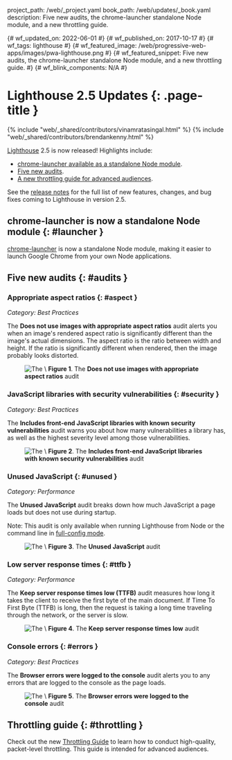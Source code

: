 project_path: /web/_project.yaml
book_path: /web/updates/_book.yaml
description: Five new audits, the chrome-launcher standalone Node module, and a new throttling guide.

{# wf_updated_on: 2022-06-01 #}
{# wf_published_on: 2017-10-17 #}
{# wf_tags: lighthouse #}
{# wf_featured_image: /web/progressive-web-apps/images/pwa-lighthouse.png #}
{# wf_featured_snippet: Five new audits, the chrome-launcher standalone Node module, and a new throttling guide. #}
{# wf_blink_components: N/A #}

# Lighthouse 2.5 Updates {: .page-title }

{% include "web/_shared/contributors/vinamratasingal.html" %}
{% include "web/_shared/contributors/brendankenny.html" %}

[CDT]: https://developer.chrome.com/docs/lighthouse/overview/#devtools
[Node]: https://github.com/GoogleChrome/lighthouse#using-programmatically
[CLI]: https://developer.chrome.com/docs/lighthouse/overview/#cli
[CE]: https://developer.chrome.com/docs/lighthouse/overview/#extension

[Lighthouse][LH] 2.5 is now released! Highlights include:

[LH]: https://developer.chrome.com/docs/lighthouse/overview/

* [chrome-launcher available as a standalone Node module](#launcher).
* [Five new audits](#audits).
* [A new throttling guide for advanced audiences](#throttling).

See the [release notes][RN] for the full list of new features, changes,
and bug fixes coming to Lighthouse in version 2.5.

[RN]: https://github.com/GoogleChrome/lighthouse/releases/tag/v2.5.0#chrome-launcher

## chrome-launcher is now a standalone Node module {: #launcher }

[chrome-launcher][cl] is now a standalone Node module, making it easier
to launch Google Chrome from your own Node applications.

[cl]: https://www.npmjs.com/package/chrome-launcher

## Five new audits {: #audits }

### Appropriate aspect ratios {: #aspect }

*Category: Best Practices*

The **Does not use images with appropriate aspect ratios** audit alerts
you when an image's rendered aspect ratio is significantly different
than the image's actual dimensions. The aspect ratio is the ratio between
width and height. If the ratio is significantly different when rendered,
then the image probably looks distorted.

<figure>
  <img src="/web/updates/images/2017/10/aspect.png"
       alt="The \"Does not use images with appropriate aspect ratios\" audit"
  <figcaption>
    <b>Figure 1</b>. The <b>Does not use images with appropriate aspect
    ratios</b> audit
  </figcaption>
</figure>

### JavaScript libraries with security vulnerabilities {: #security }

*Category: Best Practices*

The **Includes front-end JavaScript libraries with known security
vulnerabilities** audit warns you about how many vulnerabilities a library
has, as well as the highest severity level among those vulnerabilities.

<figure>
  <img src="/web/updates/images/2017/10/security.png"
       alt="The \"Includes front-end JavaScript libraries with
            known security vulnerabilities\" audit"
  <figcaption>
    <b>Figure 2</b>. The <b>Includes front-end JavaScript libraries
    with known security vulnerabilities</b> audit
  </figcaption>
</figure>

### Unused JavaScript {: #unused }

*Category: Performance*

The **Unused JavaScript** audit breaks down how much JavaScript a page loads
but does not use during startup.

Note: This audit is only available when running Lighthouse from Node or
the command line in [full-config mode][full].

[full]: https://github.com/GoogleChrome/lighthouse/blob/master/lighthouse-core/config/full-config.js

<figure>
  <img src="/web/updates/images/2017/10/unused.png"
       alt="The \"Unused JavaScript\" audit"
  <figcaption>
    <b>Figure 3</b>. The <b>Unused JavaScript</b> audit
  </figcaption>
</figure>

### Low server response times {: #ttfb }

*Category: Performance*

The **Keep server response times low (TTFB)** audit measures how long it
takes the client to receive the first byte of the main document. If Time To
First Byte (TTFB) is long, then the request is taking a long time traveling
through the network, or the server is slow.

<figure>
  <img src="/web/updates/images/2017/10/ttfb.png"
       alt="The \"Keep server response times low\" audit"
  <figcaption>
    <b>Figure 4</b>. The <b>Keep server response times low</b> audit
  </figcaption>
</figure>

### Console errors {: #errors }

*Category: Best Practices*

The **Browser errors were logged to the console** audit alerts you to
any errors that are logged to the console as the page loads.

<figure>
  <img src="/web/updates/images/2017/10/errors.png"
       alt="The \"Browser errors were logged to the console\" audit"
  <figcaption>
    <b>Figure 5</b>. The <b>Browser errors were logged to the console</b>
    audit
  </figcaption>
</figure>

## Throttling guide {: #throttling }

Check out the new [Throttling Guide][Throttling] to learn how to
conduct high-quality, packet-level throttling. This guide is intended
for advanced audiences.

[Throttling]: https://github.com/GoogleChrome/lighthouse/blob/master/docs/throttling.md

